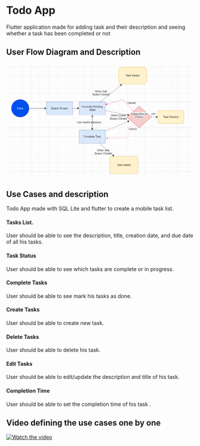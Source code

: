 # Todo App

Flutter application made for adding task and their description and seeing 
whether a task has been completed or not

## User Flow Diagram and Description

![](Userflow1.png)

## Use Cases and description
Todo App made with SQL Lite and flutter to create a mobile task list.
 
#### Tasks List. ####
User should be able to see the description, title, creation date, and due date of all his tasks.

#### Task Status ####
User should be able to see which tasks are complete or in progress.

####  Complete Tasks  ####
User should be able to see mark his tasks as done.

#### Create Tasks ####
User should be able to create new task.

#### Delete Tasks ####
User should be able to delete his task.

#### Edit Tasks ####
User should be able to edit/update the description and title of his task.

#### Completion Time ####
User should be able to set the completion time of his task .


## Video defining the use cases one by one


[![Watch the video](https://i9.ytimg.com/vi_webp/vB5bFekQGdw/mqdefault.webp?v=62fe57db&sqp=CPSu-ZcG&rs=AOn4CLBlreTrAPutF2-9SSHc5CSDcj6wxg)](https://youtu.be/vB5bFekQGdw1)


